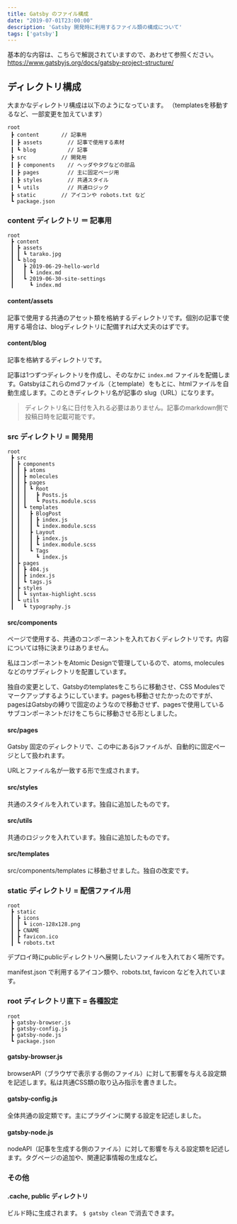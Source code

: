 ```yaml
---
title: Gatsby のファイル構成
date: "2019-07-01T23:00:00"
description: 'Gatsby 開発時に利用するファイル類の構成について'
tags: ['gatsby']
---
```


基本的な内容は、こちらで解説されていますので、あわせて参照ください。  
https://www.gatsbyjs.org/docs/gatsby-project-structure/

## ディレクトリ構成

大まかなディレクトリ構成は以下のようになっています。
（templatesを移動するなど、一部変更を加えています）

```
root
 ┣ content       // 記事用
 ┃ ┣ assets        // 記事で使用する素材
 ┃ ┗ blog          // 記事
 ┣ src           // 開発用
 ┃ ┣ components    // ヘッダやタグなどの部品
 ┃ ┣ pages         // 主に固定ページ用
 ┃ ┣ styles        // 共通スタイル
 ┃ ┗ utils         // 共通ロジック
 ┣ static        // アイコンや robots.txt など
 ┗ package.json
```

### content ディレクトリ ＝ 記事用

```
root
 ┣ content
 ┃ ┣ assets
 ┃ ┃ ┗ tarako.jpg
 ┃ ┗ blog
 ┃   ┣ 2019-06-29-hello-world
 ┃   ┃ ┗ index.md
 ┃   ┗ 2019-06-30-site-settings
 ┃     ┗ index.md
```

#### content/assets

記事で使用する共通のアセット類を格納するディレクトリです。個別の記事で使用する場合は、blogディレクトリに配備すれば大丈夫のはずです。

#### content/blog

記事を格納するディレクトリです。

記事は1つずつディレクトリを作成し、そのなかに `index.md` ファイルを配備します。Gatsbyはこれらのmdファイル（とtemplate）をもとに、htmlファイルを自動生成します。このときディレクトリ名が記事の slug（URL）になります。

> ディレクトリ名に日付を入れる必要はありません。記事のmarkdown側で投稿日時を記載可能です。

### src ディレクトリ = 開発用

```
root
 ┣ src
 ┃ ┣ components
 ┃ ┃ ┣ atoms
 ┃ ┃ ┣ molecules
 ┃ ┃ ┣ pages
 ┃ ┃ ┃ ┗ Root
 ┃ ┃ ┃   ┣ Posts.js
 ┃ ┃ ┃   ┗ Posts.module.scss
 ┃ ┃ ┗ templates
 ┃ ┃   ┣ BlogPost
 ┃ ┃   ┃ ┣ index.js
 ┃ ┃   ┃ ┗ index.module.scss
 ┃ ┃   ┣ Layout
 ┃ ┃   ┃ ┣ index.js
 ┃ ┃   ┃ ┗ index.module.scss
 ┃ ┃   ┗ Tags
 ┃ ┃     ┗ index.js
 ┃ ┣ pages
 ┃ ┃ ┣ 404.js
 ┃ ┃ ┣ index.js
 ┃ ┃ ┗ tags.js
 ┃ ┣ styles
 ┃ ┃ ┗ syntax-highlight.scss
 ┃ ┗ utils
 ┃   ┗ typography.js
```

#### src/components

ページで使用する、共通のコンポーネントを入れておくディレクトリです。内容については特に決まりはありません。

私はコンポーネントをAtomic Designで管理しているので、atoms, moleculesなどのサブディレクトリを配置しています。

独自の変更として、Gatsbyのtemplatesをこちらに移動させ、CSS Modulesでマークアップするようにしています。pagesも移動させたかったのですが、pagesはGatsbyの縛りで固定のようなので移動させず、pagesで使用しているサブコンポーネントだけをこちらに移動させる形としました。

#### src/pages

Gatsby 固定のディレクトリで、この中にあるjsファイルが、自動的に固定ページとして扱われます。

URLとファイル名が一致する形で生成されます。

#### src/styles

共通のスタイルを入れています。独自に追加したものです。

#### src/utils

共通のロジックを入れています。独自に追加したものです。

#### src/templates

src/components/templates に移動させました。独自の改変です。

### static ディレクトリ = 配信ファイル用

```
root
 ┣ static
 ┃ ┣ icons
 ┃ ┃ ┗ icon-128x128.png
 ┃ ┣ CNAME
 ┃ ┣ favicon.ico
 ┃ ┗ robots.txt
```

デプロイ時にpublicディレクトリへ展開したいファイルを入れておく場所です。

manifest.json で利用するアイコン類や、robots.txt, favicon などを入れています。

### root ディレクトリ直下 = 各種設定

```
root
 ┣ gatsby-browser.js
 ┣ gatsby-config.js
 ┣ gatsby-node.js
 ┗ package.json
```

#### gatsby-browser.js

browserAPI（ブラウザで表示する側のファイル）に対して影響を与える設定類を記述します。私は共通CSS類の取り込み指示を書きました。

#### gatsby-config.js

全体共通の設定類です。主にプラグインに関する設定を記述しました。

#### gatsby-node.js

nodeAPI（記事を生成する側のファイル）に対して影響を与える設定類を記述します。タグページの追加や、関連記事情報の生成など。

### その他

#### .cache, public ディレクトリ

ビルド時に生成されます。 `$ gatsby clean` で消去できます。

